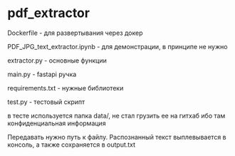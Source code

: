 # pdf_extractor

Dockerfile - для развертывания через докер

PDF_JPG_text_extractor.ipynb - для демонстрации, в принципе не нужно

extractor.py - основные функции

main.py - fastapi ручка

requirements.txt - нужные библиотеки

test.py - тестовый скрипт

в тесте используется папка data/, не стал грузить ее на гитхаб ибо там конфиденциальная информация

Передавать нужно путь к файлу. Распознанный текст выплевывается в консоль, а также сохраняется в output.txt
